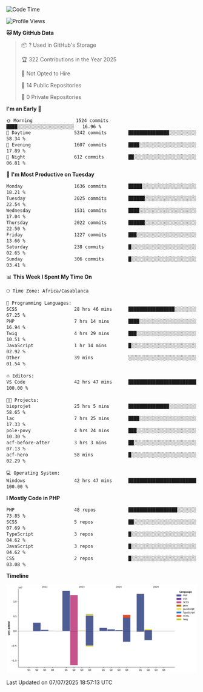 <!--START_SECTION:waka-->
![Code Time](http://img.shields.io/badge/Code%20Time-6%2C296%20hrs%2017%20mins-blue)

![Profile Views](http://img.shields.io/badge/Profile%20Views-0-blue)

**🐱 My GitHub Data** 

> 📦 ? Used in GitHub's Storage 
 > 
> 🏆 322 Contributions in the Year 2025
 > 
> 🚫 Not Opted to Hire
 > 
> 📜 14 Public Repositories 
 > 
> 🔑 0 Private Repositories 
 > 
**I'm an Early 🐤** 

```text
🌞 Morning                1524 commits        ████░░░░░░░░░░░░░░░░░░░░░   16.96 % 
🌆 Daytime                5242 commits        ███████████████░░░░░░░░░░   58.34 % 
🌃 Evening                1607 commits        ████░░░░░░░░░░░░░░░░░░░░░   17.89 % 
🌙 Night                  612 commits         ██░░░░░░░░░░░░░░░░░░░░░░░   06.81 % 
```
📅 **I'm Most Productive on Tuesday** 

```text
Monday                   1636 commits        █████░░░░░░░░░░░░░░░░░░░░   18.21 % 
Tuesday                  2025 commits        ██████░░░░░░░░░░░░░░░░░░░   22.54 % 
Wednesday                1531 commits        ████░░░░░░░░░░░░░░░░░░░░░   17.04 % 
Thursday                 2022 commits        ██████░░░░░░░░░░░░░░░░░░░   22.50 % 
Friday                   1227 commits        ███░░░░░░░░░░░░░░░░░░░░░░   13.66 % 
Saturday                 238 commits         █░░░░░░░░░░░░░░░░░░░░░░░░   02.65 % 
Sunday                   306 commits         █░░░░░░░░░░░░░░░░░░░░░░░░   03.41 % 
```


📊 **This Week I Spent My Time On** 

```text
🕑︎ Time Zone: Africa/Casablanca

💬 Programming Languages: 
SCSS                     28 hrs 46 mins      █████████████████░░░░░░░░   67.25 % 
PHP                      7 hrs 14 mins       ████░░░░░░░░░░░░░░░░░░░░░   16.94 % 
Twig                     4 hrs 29 mins       ███░░░░░░░░░░░░░░░░░░░░░░   10.51 % 
JavaScript               1 hr 14 mins        █░░░░░░░░░░░░░░░░░░░░░░░░   02.92 % 
Other                    39 mins             ░░░░░░░░░░░░░░░░░░░░░░░░░   01.54 % 

🔥 Editors: 
VS Code                  42 hrs 47 mins      █████████████████████████   100.00 % 

🐱‍💻 Projects: 
bioprojet                25 hrs 5 mins       ███████████████░░░░░░░░░░   58.65 % 
lac                      7 hrs 25 mins       ████░░░░░░░░░░░░░░░░░░░░░   17.33 % 
pole-povy                4 hrs 24 mins       ███░░░░░░░░░░░░░░░░░░░░░░   10.30 % 
acf-before-after         3 hrs 3 mins        ██░░░░░░░░░░░░░░░░░░░░░░░   07.13 % 
acf-hero                 58 mins             █░░░░░░░░░░░░░░░░░░░░░░░░   02.29 % 

💻 Operating System: 
Windows                  42 hrs 47 mins      █████████████████████████   100.00 % 
```

**I Mostly Code in PHP** 

```text
PHP                      48 repos            ██████████████████░░░░░░░   73.85 % 
SCSS                     5 repos             ██░░░░░░░░░░░░░░░░░░░░░░░   07.69 % 
TypeScript               3 repos             █░░░░░░░░░░░░░░░░░░░░░░░░   04.62 % 
JavaScript               3 repos             █░░░░░░░░░░░░░░░░░░░░░░░░   04.62 % 
CSS                      2 repos             █░░░░░░░░░░░░░░░░░░░░░░░░   03.08 % 
```



**Timeline**

![Lines of Code chart](https://raw.githubusercontent.com/tahar-elgunaoui/tahar-elgunaoui/main/assets/bar_graph.png)


 Last Updated on 07/07/2025 18:57:13 UTC
<!--END_SECTION:waka-->
